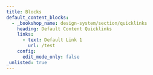 ```yaml
---
title: Blocks
default_content_blocks:
  - _bookshop_name: design-system/section/quicklinks
    heading: Default Content Quicklinks
    links:
      - text: Default Link 1
        url: /test
    config:
      edit_mode_only: false
_unlisted: true
---
```

